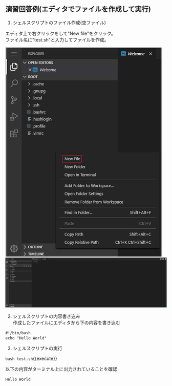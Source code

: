 ## 演習回答例(エディタでファイルを作成して実行)
1. シェルスクリプトのファイル作成(空ファイル)  

エディタ上で右クリックをして"New file"をクリック。  
ファイル名に"test.sh"と入力してファイルを作成。  

![演習1_1](./assets/演習1_1.png)
![演習1_2](./assets/演習1_2.png)

2. シェルスクリプトの内容書き込み  
作成したファイルにエディタから下の内容を書き込む  

```
#!/bin/bash
echo "Hello World"
```

3. シェルスクリプトの実行  

`bash test.sh`{{execute}}

以下の内容がターミナル上に出力されていることを確認  

```
Hello World
```

